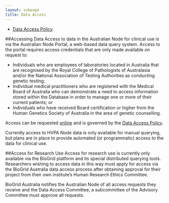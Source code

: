 ```yaml
---
layout: subpage
title: Data Access
---
```


- [Data Access Policy](../data-access-policy)

##Accessing Data
Access to data in the Australian Node for clinical use is via the Australian Node Portal, a web-based data query system. Access to the portal requires access credentials that are only made available on request to:

- Individuals who are employees of laboratories located in Australia that are recognised by the Royal College of Pathologists of Australasia and/or the National Association of Testing Authorities as conducting genetic testing;
- Individual medical practitioners who are registered with the Medical Board of Australia who can demonstrate a need to access information stored within the Database in order to manage one or more of their current patients; or
- Individuals who have received Board certification or higher from the Human Genetics Society of Australia in the area of genetic counselling.

Access can be requested [online](http://portal.hvpaustralia.org.au/) and is governed by the [Data Access Policy](../data-access-policy).

Currently access to HVPA Node data is only available for manual querying, but plans are in place to provide automated (or programmatic) access to the data for clinical use.

##Access for Research Use
Access for research use is currently only available via the BioGrid platform and its special distributed querying tools. Researchers wishing to access data in this way must apply for access via the BioGrid Australia data access process after obtaining approval for their project from their own institute’s Human Research Ethics Committee.

BioGrid Australia notifies the Australian Node of all access requests they receive and the Data Access Committee, a subcommittee of the Advisory Committee must approve all requests.
